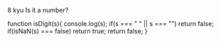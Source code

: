 8 kyu
Is it a number?

function isDigit(s){
  console.log(s);
  if(s === " " || s === "") return false;
 if(isNaN(s) === false)  return true;
  return false;
}
